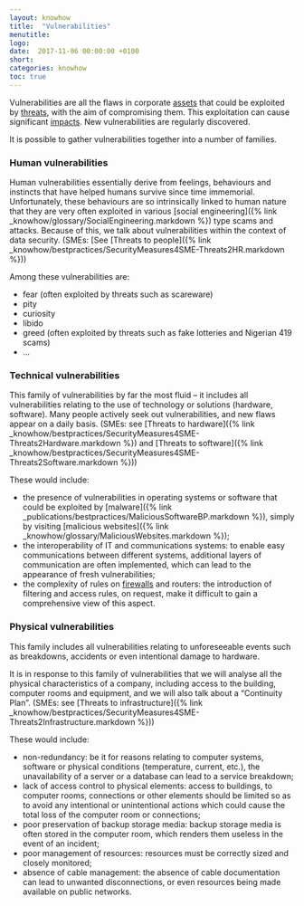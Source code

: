 ```yaml
---
layout: knowhow
title:  "Vulnerabilities"
menutitle:
logo:
date:  2017-11-06 00:00:00 +0100
short:
categories: knowhow
toc: true
---
```

Vulnerabilities are all the flaws in corporate [assets](-) that could be exploited by [threats](-), with the aim of compromising them. This exploitation can cause significant [impacts](-). New vulnerabilities are regularly discovered.

It is possible to gather vulnerabilities together into a number of families.

<h3 class="titre-page" id="human-vulnerabilities">Human vulnerabilities</h3>
Human vulnerabilities essentially derive from feelings, behaviours and instincts that have helped humans survive since time immemorial. Unfortunately, these behaviours are so intrinsically linked to human nature that they are very often exploited in various [social engineering]({% link _knowhow/glossary/SocialEngineering.markdown %}) type scams and attacks. Because of this, we talk about vulnerabilities within the context of data security. (SMEs: [See [Threats to people]({% link _knowhow/bestpractices/SecurityMeasures4SME-Threats2HR.markdown %}))

Among these vulnerabilities are:

* fear (often exploited by threats such as scareware)
* pity
* curiosity
* libido
* greed (often exploited by threats such as fake lotteries and Nigerian 419 scams)
* ...

<h3 class="titre-page" id="technical-vulnerabilities">Technical vulnerabilities</h3>
This family of vulnerabilities by far the most fluid  – it includes all vulnerabilities relating to the use of technology or solutions (hardware, software). Many people actively seek out vulnerabilities, and new flaws appear on a daily basis. (SMEs: see [Threats to hardware]({% link _knowhow/bestpractices/SecurityMeasures4SME-Threats2Hardware.markdown %}) and [Threats to software]({% link _knowhow/bestpractices/SecurityMeasures4SME-Threats2Software.markdown %}))

These would include:

* the presence of vulnerabilities in operating systems or software that could be exploited by [malware]({% link _publications/bestpractices/MaliciousSoftwareBP.markdown %}), simply by visiting [malicious websites]({% link _knowhow/glossary/MaliciousWebsites.markdown %});
* the interoperability of IT and communications systems: to enable easy communications between different systems, additional layers of communication are often implemented, which can lead to the appearance of fresh vulnerabilities;
* the complexity of rules on [firewalls](-) and routers: the introduction of filtering and access rules, on request, make it difficult to gain a comprehensive view of this aspect.

<h3 class="physical-vulnerabilities">Physical vulnerabilities</h3>
This family includes all vulnerabilities relating to unforeseeable events such as breakdowns, accidents or even intentional damage to hardware.

It is in response to this family of vulnerabilities that we will analyse all the physical characteristics of a company, including access to the building, computer rooms and equipment, and we will also talk about a “Continuity Plan”. (SMEs: see [Threats to infrastructure]({% link _knowhow/bestpractices/SecurityMeasures4SME-Threats2Infrastructure.markdown %}))

These would include:

* non-redundancy: be it for reasons relating to computer systems, software or physical conditions (temperature, current, etc.), the unavailability of a server or a database can lead to a service breakdown;
* lack of access control to physical elements: access to buildings, to computer rooms, connections or other elements should be limited so as to avoid any intentional or unintentional actions which could cause the total loss of the computer room or connections;
* poor preservation of backup storage media: backup storage media is often stored in the computer room, which renders them useless in the event of an incident;
* poor management of resources: resources must be correctly sized and closely monitored;
* absence of cable management: the absence of cable documentation can lead to unwanted disconnections, or even resources being made available on public networks.
